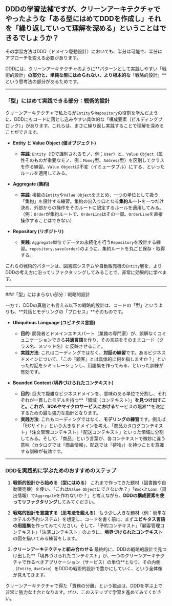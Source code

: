 ## DDDの学習法補ですが、クリーンアーキテクチャでやったような「ある型にはめてDDDを作成し」それを「繰り返していって理解を深める」ということはできるでしょうか？

その学習方法はDDD（ドメイン駆動設計）においても、半分は可能で、半分はアプローチを変える必要があります。

DDDには、クリーンアーキテクチャのように**パターンとして実践しやすい「戦術的設計」**の部分と、単純な型にはめられない、より根本的な**「戦略的設計」**という思考法の部分があるためです。

---
### 「型」にはめて実践できる部分：戦術的設計

クリーンアーキテクチャで私たちが`Entity`や`Repository`の役割を学んだように、DDDにもコードに落とし込みやすい具体的な「構成要素（ビルディングブロック）」があります。これらは、まさに繰り返し実践することで理解を深めることができます。

* **Entity と Value Object (値オブジェクト)**
    * **実践**: `Entity`（IDで識別されるモノ、例：`User`）と、`Value Object`（属性そのものが重要なモノ、例：`Money`型、`Address`型）を区別してクラスを作る練習。`Value Object`は不変（イミュータブル）にする、といったルールを適用してみる。

* **Aggregate (集約)**
    * **実践**: 複数の`Entity`や`Value Object`をまとめ、一つの単位として扱う「集約」を設計する練習。集約の出入り口となる**集約ルート**を一つだけ決め、外部からの操作をそのルートに限定するルールを適用してみる。（例：`Order`が集約ルートで、`OrderLine`はその一部。`OrderLine`を直接操作することはできない）

* **Repository (リポジトリ)**
    * **実践**: `Aggregate`単位でデータの永続化を行う`Repository`を設計する練習。`repository.save(order)`のように、集約ルートを丸ごと保存・取得する。

これらの戦術的パターンは、図書館システムや自動販売機の`Entity`層を、よりDDDの考え方に沿ってリファクタリングしてみることで、非常に効果的に学べます。

---
###「型」にはまらない部分：戦略的設計

一方で、DDDの真髄とも言える以下の戦略的設計は、コードの「型」というよりも、**対話とモデリングの「プロセス」**そのものです。

* **Ubiquitous Language (ユビキタス言語)**
    * **目的**: 開発者とドメインエキスパート（業務の専門家）が、誤解なくコミュニケーションできる**共通言語**を作り、その言語をそのままコード（クラス名、メソッド名）に反映させること。
    * **実践方法**: これはコーディングではなく、**対話の練習**です。あるビジネスドメインについて、「この『顧客』とは具体的に何を指しますか？」といった対話をシミュレーションし、用語集を作ってみる、といった訓練が有効です。

* **Bounded Context (境界づけられたコンテキスト)**
    * **目的**: 巨大で複雑なビジネスドメインを、意味のある単位で分割し、それぞれが一貫したモデルを持つ**「領域（コンテキスト）」**を見つけ出すこと。これが、SOAやマイクロサービスにおける**サービスの境界**を決定するための最も強力な指針となります。
    * **実践方法**: これもコーディングではなく、**モデリングの練習**です。例えば「ECサイト」という大きなドメインを考え、「商品カタログコンテキスト」「注文管理コンテキスト」「配送コンテキスト」といった領域に分割してみる。そして、「商品」という言葉が、各コンテキストで微妙に違う意味（カタログでは「商品情報」、配送では「荷物」）を持つことを意識する訓練が有効です。

---
### DDDを実践的に学ぶためのおすすめのステップ

1.  **戦術的設計から始める（型にはめる）**
    これまで作ってきた題材（図書館や自動販売機）を使い、「これは`Value Object`にできないか？」「`Book`と`Loan`（貸出情報）で`Aggregate`を作れないか？」と考えながら、**DDDの構成要素を使ってリファクタリング**してみてください。

2.  **戦略的設計を意識する（思考法を鍛える）**
    もう少し大きな題材（例：簡単なホテルの予約システム）を想定し、コードを書く前に、まず**ユビキタス言語の用語集**を作ってみてください。そして、「予約コンテキスト」「顧客管理コンテキスト」「決済コンテキスト」のように、**境界づけられたコンテキスト**の図を描いてみる練習をします。

3.  **クリーンアーキテクチャと組み合わせる**
    最終的に、DDDの戦略的設計で見つけ出した**「境界づけられたコンテキスト」が、一つのクリーンアーキテクチャで作るべきアプリケーション（サービス）の単位**となり、その内側（`Entity`, `UseCase`）をDDDの戦術的設計で豊かにしていく、という全体像が見えてきます。

クリーンアーキテクチャで得た「責務の分離」という視点は、DDDを学ぶ上で非常に強力な土台となります。ぜひ、このステップで学習を進めてみてください。